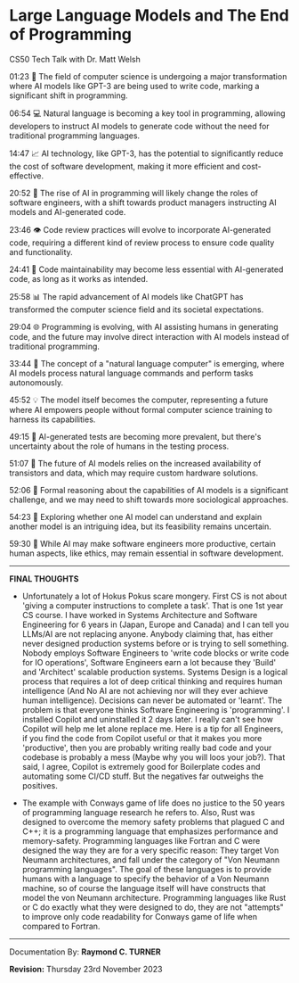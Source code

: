 # Large Language Models and The End of Programming

CS50 Tech Talk with Dr. Matt Welsh


01:23 🚀 The field of computer science is undergoing a major transformation where AI models like GPT-3 are being used to write code, marking a significant shift in programming.

06:54 💻 Natural language is becoming a key tool in programming, allowing developers to instruct AI models to generate code without the need for traditional programming languages.

14:47 📈 AI technology, like GPT-3, has the potential to significantly reduce the cost of software development, making it more efficient and cost-effective.

20:52 🤖 The rise of AI in programming will likely change the roles of software engineers, with a shift towards product managers instructing AI models and AI-generated code.

23:46 👁️ Code review practices will evolve to incorporate AI-generated code, requiring a different kind of review process to ensure code quality and functionality.

24:41 🤖 Code maintainability may become less essential with AI-generated code, as long as it works as intended.

25:58 📊 The rapid advancement of AI models like ChatGPT has transformed the computer science field and its societal expectations.

29:04 🌐 Programming is evolving, with AI assisting humans in generating code, and the future may involve direct interaction with AI models instead of traditional programming.

33:44 💬 The concept of a "natural language computer" is emerging, where AI models process natural language commands and perform tasks autonomously.

45:52 💡 The model itself becomes the computer, representing a future where AI empowers people without formal computer science training to harness its capabilities.

49:15 🤖 AI-generated tests are becoming more prevalent, but there's uncertainty about the role of humans in the testing process.

51:07 🧩 The future of AI models relies on the increased availability of transistors and data, which may require custom hardware solutions.

52:06 🤔 Formal reasoning about the capabilities of AI models is a significant challenge, and we may need to shift towards more sociological approaches.

54:23 🤖 Exploring whether one AI model can understand and explain another model is an intriguing idea, but its feasibility remains uncertain.

59:30 🧠 While AI may make software engineers more productive, certain human aspects, like ethics, may remain essential in software development.

---

**FINAL THOUGHTS**

* Unfortunately a lot of Hokus Pokus scare mongery. First CS is not about 'giving a computer instructions to complete a task'. That is one 1st year CS course. I have worked in Systems Architecture and Software Engineering for 6 years in (Japan, Europe and Canada) and I can tell you LLMs/AI  are not replacing anyone. Anybody claiming that, has either never designed production systems before or is trying to sell something. Nobody employs Software Engineers to 'write code blocks or write code for IO operations', Software Engineers earn a lot because they 'Build' and 'Architect' scalable production systems. Systems Design is a logical process that requires a lot of deep critical thinking and requires human intelligence (And No AI are not achieving nor will they ever achieve human intelligence). Decisions can never be automated or 'learnt'. The problem is that everyone thinks Software Engineering is 'programming'. I installed Copilot and uninstalled it 2 days later. I really can't see how Copilot will help me let alone replace me. Here is a tip for all Engineers, if you find the code from Copilot useful or that it makes you more 'productive', then you are probably writing really bad code and your codebase is probably a mess (Maybe why you will loos your job?). That said, I agree, Copilot is extremely good for Boilerplate codes and automating some CI/CD stuff. But the negatives far outweighs the positives.


* The example with Conways game of life does no justice to the 50 years of programming language research he refers to. Also, Rust was designed to overcome the memory safety problems that plagued C and C++; it is a programming language that emphasizes performance and memory-safety. Programming languages like Fortran and C were designed the way they are for a very specific reason: They target Von Neumann architectures, and fall under the category of "Von Neumann programming languages". The goal of these languages is to provide humans with a language to specify the behavior of a Von Neumann machine, so of course the language itself will have constructs that model the von Neumann architecture. Programming languages like Rust or C do exactly what they were designed to do, they are not "attempts" to improve only code readability for Conways game of life when compared to Fortran.

---

Documentation By: **Raymond C. TURNER**

**Revision:** Thursday 23rd November 2023
